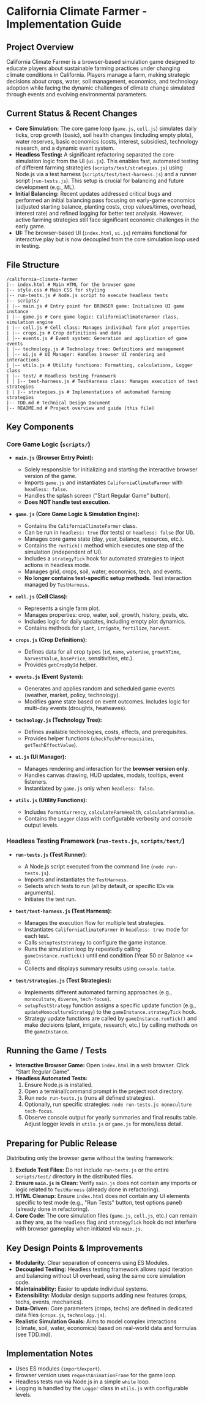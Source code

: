 # California Climate Farmer - Implementation Guide

## Project Overview

California Climate Farmer is a browser-based simulation game designed to educate players about sustainable farming practices under changing climate conditions in California. Players manage a farm, making strategic decisions about crops, water, soil management, economics, and technology adoption while facing the dynamic challenges of climate change simulated through events and evolving environmental parameters.

## Current Status & Recent Changes

- **Core Simulation:** The core game loop (`game.js`, `cell.js`) simulates daily ticks, crop growth (basic), soil health changes (including empty plots), water reserves, basic economics (costs, interest, subsidies), technology research, and a dynamic event system.
- **Headless Testing:** A significant refactoring separated the core simulation logic from the UI (`ui.js`). This enables fast, automated testing of different farming strategies (`scripts/test/strategies.js`) using Node.js via a test harness (`scripts/test/test-harness.js`) and a runner script (`run-tests.js`). This setup is crucial for balancing and future development (e.g., ML).
- **Initial Balancing:** Recent updates addressed critical bugs and performed an initial balancing pass focusing on early-game economics (adjusted starting balance, planting costs, crop values/times, overhead, interest rate) and refined logging for better test analysis. However, active farming strategies still face significant economic challenges in the early game.
- **UI:** The browser-based UI (`index.html`, `ui.js`) remains functional for interactive play but is now decoupled from the core simulation loop used in testing.

## File Structure
```
/california-climate-farmer
|-- index.html # Main HTML for the browser game
|-- style.css # Main CSS for styling
|-- run-tests.js # Node.js script to execute headless tests
|-- scripts/
| |-- main.js # Entry point for BROWSER game: Initializes UI game instance
| |-- game.js # Core game logic: CaliforniaClimateFarmer class, simulation engine
| |-- cell.js # Cell class: Manages individual farm plot properties
| |-- crops.js # Crop definitions and data
| |-- events.js # Event system: Generation and application of game events
| |-- technology.js # Technology tree: Definitions and management
| |-- ui.js # UI Manager: Handles browser UI rendering and interactions
| |-- utils.js # Utility functions: Formatting, calculations, Logger class
| |-- test/ # Headless testing framework
| | |-- test-harness.js # TestHarness class: Manages execution of test strategies
| | |-- strategies.js # Implementations of automated farming strategies
|-- TDD.md # Technical Design Document
|-- README.md # Project overview and guide (this file)
```

## Key Components

### Core Game Logic (`scripts/`)

- **`main.js` (Browser Entry Point):**
    - Solely responsible for initializing and starting the interactive browser version of the game.
    - Imports `game.js` and instantiates `CaliforniaClimateFarmer` with `headless: false`.
    - Handles the splash screen ("Start Regular Game" button).
    - **Does NOT handle test execution.**

- **`game.js` (Core Game Logic & Simulation Engine):**
    - Contains the `CaliforniaClimateFarmer` class.
    - Can be run in `headless: true` (for tests) or `headless: false` (for UI).
    - Manages core game state (day, year, balance, resources, etc.).
    - Contains the `runTick()` method which executes one step of the simulation (independent of UI).
    - Includes a `strategyTick` hook for automated strategies to inject actions in headless mode.
    - Manages grid, crops, soil, water, economics, tech, and events.
    - **No longer contains test-specific setup methods.** Test interaction managed by `TestHarness`.

- **`cell.js` (Cell Class):**
    - Represents a single farm plot.
    - Manages properties: crop, water, soil, growth, history, pests, etc.
    - Includes logic for daily updates, including empty plot dynamics.
    - Contains methods for `plant`, `irrigate`, `fertilize`, `harvest`.

- **`crops.js` (Crop Definitions):**
    - Defines data for all crop types (`id`, `name`, `waterUse`, `growthTime`, `harvestValue`, `basePrice`, sensitivities, etc.).
    - Provides `getCropById` helper.

- **`events.js` (Event System):**
    - Generates and applies random and scheduled game events (weather, market, policy, technology).
    - Modifies game state based on event outcomes. Includes logic for multi-day events (droughts, heatwaves).

- **`technology.js` (Technology Tree):**
    - Defines available technologies, costs, effects, and prerequisites.
    - Provides helper functions (`checkTechPrerequisites`, `getTechEffectValue`).

- **`ui.js` (UI Manager):**
    - Manages rendering and interaction for the **browser version only**.
    - Handles canvas drawing, HUD updates, modals, tooltips, event listeners.
    - Instantiated by `game.js` only when `headless: false`.

- **`utils.js` (Utility Functions):**
    - Includes `formatCurrency`, `calculateFarmHealth`, `calculateFarmValue`.
    - Contains the `Logger` class with configurable verbosity and console output levels.

### Headless Testing Framework (`run-tests.js`, `scripts/test/`)

- **`run-tests.js` (Test Runner):**
    - A Node.js script executed from the command line (`node run-tests.js`).
    - Imports and instantiates the `TestHarness`.
    - Selects which tests to run (all by default, or specific IDs via arguments).
    - Initiates the test run.

- **`test/test-harness.js` (Test Harness):**
    - Manages the execution flow for multiple test strategies.
    - Instantiates `CaliforniaClimateFarmer` in `headless: true` mode for each test.
    - Calls `setupTestStrategy` to configure the game instance.
    - Runs the simulation loop by repeatedly calling `gameInstance.runTick()` until end condition (Year 50 or Balance <= 0).
    - Collects and displays summary results using `console.table`.

- **`test/strategies.js` (Test Strategies):**
    - Implements different automated farming approaches (e.g., `monoculture`, `diverse`, `tech-focus`).
    - `setupTestStrategy` function assigns a specific update function (e.g., `updateMonocultureStrategy`) to the `gameInstance.strategyTick` hook.
    - Strategy update functions are called by `gameInstance.runTick()` and make decisions (plant, irrigate, research, etc.) by calling methods on the `gameInstance`.

## Running the Game / Tests

- **Interactive Browser Game:** Open `index.html` in a web browser. Click "Start Regular Game".
- **Headless Automated Tests:**
    1. Ensure Node.js is installed.
    2. Open a terminal/command prompt in the project root directory.
    3. Run `node run-tests.js` (runs all defined strategies).
    4. Optionally, run specific strategies: `node run-tests.js monoculture tech-focus`.
    5. Observe console output for yearly summaries and final results table. Adjust logger levels in `utils.js` or `game.js` for more/less detail.

## Preparing for Public Release

Distributing only the browser game without the testing framework:

1. **Exclude Test Files:** Do not include `run-tests.js` or the entire `scripts/test/` directory in the distributed files.
2. **Ensure `main.js` is Clean:** Verify `main.js` does not contain any imports or logic related to `TestHarness` (already done in refactoring).
3. **HTML Cleanup:** Ensure `index.html` does not contain any UI elements specific to test mode (e.g., "Run Tests" button, test options panel) (already done in refactoring).
4. **Core Code:** The core simulation files (`game.js`, `cell.js`, etc.) can remain as they are, as the `headless` flag and `strategyTick` hook do not interfere with browser gameplay when initiated via `main.js`.

## Key Design Points & Improvements

- **Modularity:** Clear separation of concerns using ES Modules.
- **Decoupled Testing:** Headless testing framework allows rapid iteration and balancing without UI overhead, using the same core simulation code.
- **Maintainability:** Easier to update individual systems.
- **Extensibility:** Modular design supports adding new features (crops, techs, events, mechanics).
- **Data-Driven:** Core parameters (crops, techs) are defined in dedicated data files (`crops.js`, `technology.js`).
- **Realistic Simulation Goals:** Aims to model complex interactions (climate, soil, water, economics) based on real-world data and formulas (see TDD.md).

## Implementation Notes

- Uses ES modules (`import`/`export`).
- Browser version uses `requestAnimationFrame` for the game loop.
- Headless tests run via Node.js in a simple `while` loop.
- Logging is handled by the `Logger` class in `utils.js` with configurable levels.
